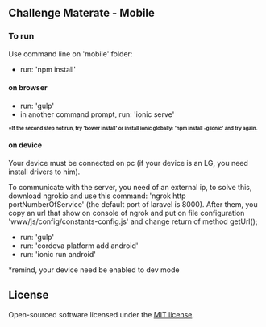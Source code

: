 ## Challenge Materate - Mobile 

### To run

Use command line on 'mobile' folder:

- run: 'npm install'

#### on browser

- run: 'gulp'
- in another command prompt, run: 'ionic serve'

**__<sub><sup>*If the second step not run, try 'bower install' or install ionic globally: 'npm install -g ionic' and 
try 
again.</sup></sub>__**

#### on device
Your device must be connected on pc (if your device is an LG, you need install drivers to him).

To communicate with the server, you need of an external ip, to solve this, download ngrokio and use this command: 
'ngrok http portNumberOfService' (the default port of laravel is 8000). After them, you copy an url that show on 
console of ngrok and put on file configuration 'www/js/config/constants-config.js' and change return of method getUrl();

- run: 'gulp'
- run: 'cordova platform add android'
- run: 'ionic run android'

*remind, your device need be enabled to dev mode

## License

Open-sourced software licensed under the [MIT license](http://opensource.org/licenses/MIT).
